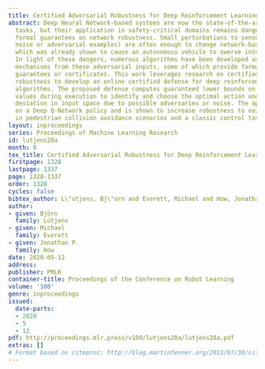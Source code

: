 ```yaml
---
title: Certified Adversarial Robustness for Deep Reinforcement Learning
abstract: Deep Neural Network-based systems are now the state-of-the-art in many robotics
  tasks, but their application in safety-critical domains remains dangerous without
  formal guarantees on network robustness. Small perturbations to sensor inputs (from
  noise or adversarial examples) are often enough to change network-based decisions,
  which was already shown to cause an autonomous vehicle to swerve into oncoming traffic.
  In light of these dangers, numerous algorithms have been developed as defensive
  mechanisms from these adversarial inputs, some of which provide formal robustness
  guarantees or certificates. This work leverages research on certified adversarial
  robustness to develop an online certified defense for deep reinforcement learning
  algorithms. The proposed defense computes guaranteed lower bounds on state-action
  values during execution to identify and choose the optimal action under a worst-case
  deviation in input space due to possible adversaries or noise. The approach is demonstrated
  on a Deep Q-Network policy and is shown to increase robustness to noise and adversaries
  in pedestrian collision avoidance scenarios and a classic control task.
layout: inproceedings
series: Proceedings of Machine Learning Research
id: lutjens20a
month: 0
tex_title: Certified Adversarial Robustness for Deep Reinforcement Learning
firstpage: 1328
lastpage: 1337
page: 1328-1337
order: 1328
cycles: false
bibtex_author: L\"utjens, Bj\"orn and Everett, Michael and How, Jonathan P.
author:
- given: Björn
  family: Lütjens
- given: Michael
  family: Everett
- given: Jonathan P.
  family: How
date: 2020-05-12
address: 
publisher: PMLR
container-title: Proceedings of the Conference on Robot Learning
volume: '100'
genre: inproceedings
issued:
  date-parts:
  - 2020
  - 5
  - 12
pdf: http://proceedings.mlr.press/v100/lutjens20a/lutjens20a.pdf
extras: []
# Format based on citeproc: http://blog.martinfenner.org/2013/07/30/citeproc-yaml-for-bibliographies/
---
```

